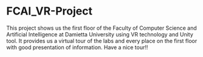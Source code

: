 # FCAI_VR-Project
This project shows us the first floor of the Faculty of Computer Science and Artificial Intelligence at Damietta University using VR technology and Unity tool. It provides us a virtual tour of the labs and every place on the first floor with good presentation of information. Have a nice tour!!
